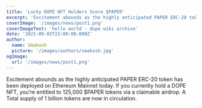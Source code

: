 ```yaml
---
title: 'Lucky DOPE NFT Holders Score $PAPER'
excerpt: 'Excitement abounds as the highly anticipated PAPER ERC-20 token has been deployed on Ethereum Mainnet today. If you currently hold a DOPE NFT, you’re entitled to 125,000 $PAPER tokens via a claimable airdrop. A Total supply of 1 billion tokens are now in circulation.'
coverImage: '/images/news/post1.png'
coverImageText: 'hello world - dope wiki archive'
date: '2021-09-03T23:00:00.000Z'
author:
  name: Smakosh
  picture: '/images/authors/smakosh.jpg'
ogImage:
  url: '/images/news/post1.png'
---
```


Excitement abounds as the highly anticipated PAPER ERC-20 token has been deployed on Ethereum Mainnet today. If you currently hold a DOPE NFT, you’re entitled to 125,000 $PAPER tokens via a claimable airdrop. A Total supply of 1 billion tokens are now in circulation.